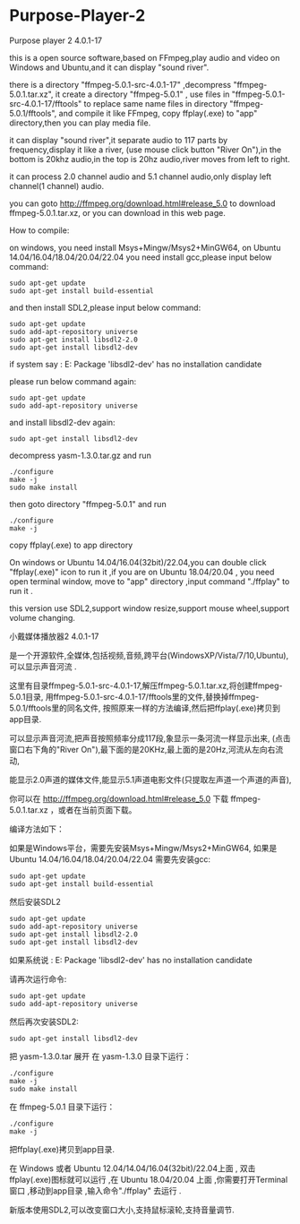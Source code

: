 # Purpose-Player-2

Purpose player 2  4.0.1-17



this is a open source software,based on FFmpeg,play audio and video
on Windows and Ubuntu,and it can display "sound river".

there is a directory "ffmpeg-5.0.1-src-4.0.1-17" ,decompress "ffmpeg-5.0.1.tar.xz",
it create a directory "ffmpeg-5.0.1" ,
use files in "ffmpeg-5.0.1-src-4.0.1-17/fftools" to replace same name files in directory "ffmpeg-5.0.1/fftools",
and compile it like FFmpeg, copy ffplay(.exe) to "app" directory,then you can play media file.

it can display "sound river",it separate audio to 117 parts by frequency,display it like a river,
(use mouse click button "River On"),in the bottom is 20khz audio,in the top is 20hz audio,river moves from left to right.

it can process 2.0 channel audio and 5.1 channel audio,only display left channel(1 channel) audio.

you can goto http://ffmpeg.org/download.html#release_5.0 to download ffmpeg-5.0.1.tar.xz, or you can download in this web page.



How to compile:

on windows, you need install Msys+Mingw/Msys2+MinGW64, 
on Ubuntu 14.04/16.04/18.04/20.04/22.04 you need install gcc,please input below command:

    sudo apt-get update
    sudo apt-get install build-essential
    
and then install SDL2,please input below command:

    sudo apt-get update
    sudo add-apt-repository universe
    sudo apt-get install libsdl2-2.0
    sudo apt-get install libsdl2-dev

if system say :
    E: Package 'libsdl2-dev' has no installation candidate
    
please run below command again:

    sudo apt-get update
    sudo add-apt-repository universe

and install libsdl2-dev again:

    sudo apt-get install libsdl2-dev

decompress yasm-1.3.0.tar.gz and run

    ./configure
    make -j
    sudo make install

then goto directory "ffmpeg-5.0.1" and run 

    ./configure
    make -j

copy ffplay(.exe) to app directory


On windows or Ubuntu 14.04/16.04(32bit)/22.04,you can double click "ffplay(.exe)" icon to run it ,if you are on 
Ubuntu 18.04/20.04 , you need open terminal window, move to "app" directory ,input command "./ffplay" to run it .

this version use SDL2,support window resize,support mouse wheel,support volume changing.



小戴媒体播放器2  4.0.1-17


 
是一个开源软件,全媒体,包括视频,音频,跨平台(WindowsXP/Vista/7/10,Ubuntu),可以显示声音河流 .
 
这里有目录ffmpeg-5.0.1-src-4.0.1-17,解压ffmpeg-5.0.1.tar.xz,将创建ffmpeg-5.0.1目录, 
用ffmpeg-5.0.1-src-4.0.1-17/fftools里的文件,替换掉ffmpeg-5.0.1/fftools里的同名文件,
按照原来一样的方法编译,然后把ffplay(.exe)拷贝到app目录.
 
可以显示声音河流,把声音按照频率分成117段,象显示一条河流一样显示出来,
(点击窗口右下角的"River On"),最下面的是20KHz,最上面的是20Hz,河流从左向右流动,

能显示2.0声道的媒体文件,能显示5.1声道电影文件(只提取左声道一个声道的声音),

你可以在 http://ffmpeg.org/download.html#release_5.0 下载 ffmpeg-5.0.1.tar.xz ，或者在当前页面下载。


 
编译方法如下：

如果是Windows平台，需要先安装Msys+Mingw/Msys2+MinGW64,
如果是Ubuntu 14.04/16.04/18.04/20.04/22.04 需要先安装gcc:
 
    sudo apt-get update
    sudo apt-get install build-essential

然后安装SDL2

    sudo apt-get update
    sudo add-apt-repository universe
    sudo apt-get install libsdl2-2.0
    sudo apt-get install libsdl2-dev

如果系统说 :
    E: Package 'libsdl2-dev' has no installation candidate
    
请再次运行命令:

    sudo apt-get update
    sudo add-apt-repository universe

然后再次安装SDL2:

    sudo apt-get install libsdl2-dev

把 yasm-1.3.0.tar 展开
在 yasm-1.3.0 目录下运行：

    ./configure
    make -j
    sudo make install
 
在 ffmpeg-5.0.1 目录下运行：

    ./configure
    make -j

把ffplay(.exe)拷贝到app目录.
 
在 Windows 或者 Ubuntu 12.04/14.04/16.04(32bit)/22.04上面 , 双击ffplay(.exe)图标就可以运行 ,在 Ubuntu 18.04/20.04
上面 ,你需要打开Terminal窗口 ,移动到app目录 ,输入命令"./ffplay" 去运行 .

新版本使用SDL2,可以改变窗口大小,支持鼠标滚轮,支持音量调节.

